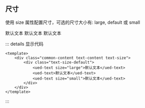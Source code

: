 ## 尺寸

使用 size 属性配置尺寸，可选的尺寸大小有: large, default 或 small

<div class="common-content text-content text-size">
  <div class="text-size-default">
    <ued-text size="large">默认文本</ued-text>
    <ued-text>默认文本</ued-text>
    <ued-text size="small">默认文本</ued-text>
  </div>
</div>

::: details 显示代码

```vue
<template>
	<div class="common-content text-content text-size">
		<div class="text-size-default">
			<ued-text size="large">默认文本</ued-text>
			<ued-text>默认文本</ued-text>
			<ued-text size="small">默认文本</ued-text>
		</div>
	</div>
</template>
```

:::
